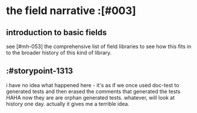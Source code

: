 # the field narrative :[#003]

## introduction to basic fields

see [#mh-053] the comprehensive list of field libraries to see how this
fits in to the broader history of this kind of library.


## :#storypoint-1313

i have no idea what happened here - it's as if we once used doc-test to
generated tests and then erased the comments that generated the tests
HAHA now they are are orphan generated tests. whatever, will look at history
one day. actually it gives me a terrible idea.
